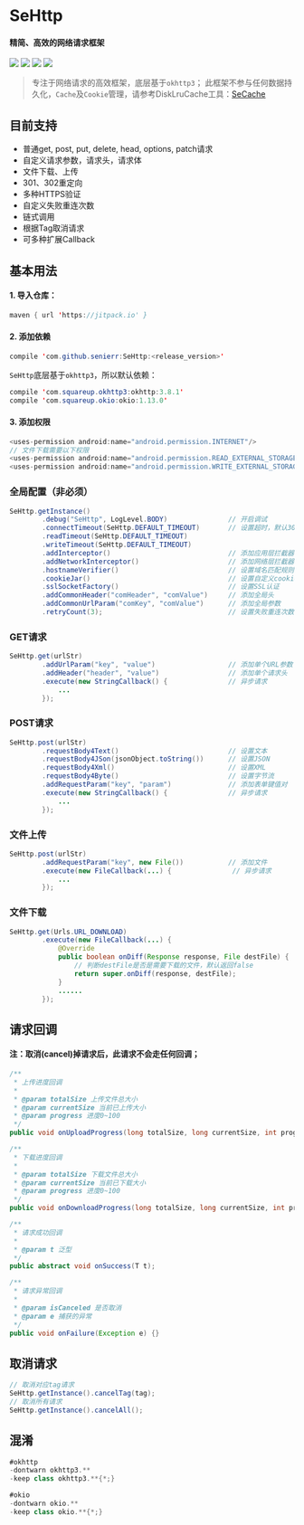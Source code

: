 # SeHttp

#### 精简、高效的网络请求框架

[![](https://jitpack.io/v/senierr/SeHttp.svg)](https://jitpack.io/#senierr/SeHttp)
[![](https://img.shields.io/travis/rust-lang/rust.svg)](https://github.com/senierr/SeHttp)
[![](https://img.shields.io/badge/dependencies-okhttp-green.svg)](https://github.com/square/okhttp)
[![](https://img.shields.io/badge/dependencies-okio-green.svg)](https://github.com/square/okio)

> 专注于网络请求的高效框架，底层基于`okhttp3`；
> 此框架不参与任何数据持久化，`Cache`及`Cookie`管理，请参考DiskLruCache工具：[SeCache](https://github.com/senierr/SeCache)

## 目前支持
* 普通get, post, put, delete, head, options, patch请求
* 自定义请求参数，请求头，请求体
* 文件下载、上传
* 301、302重定向
* 多种HTTPS验证
* 自定义失败重连次数
* 链式调用
* 根据Tag取消请求
* 可多种扩展Callback

## 基本用法

#### 1. 导入仓库：

```java
maven { url 'https://jitpack.io' }
```

#### 2. 添加依赖

```java
compile 'com.github.senierr:SeHttp:<release_version>'
```

`SeHttp`底层基于`okhttp3`，所以默认依赖：

```java
compile 'com.squareup.okhttp3:okhttp:3.8.1'
compile 'com.squareup.okio:okio:1.13.0'
```

#### 3. 添加权限

```java
<uses-permission android:name="android.permission.INTERNET"/>
// 文件下载需要以下权限
<uses-permission android:name="android.permission.READ_EXTERNAL_STORAGE" />
<uses-permission android:name="android.permission.WRITE_EXTERNAL_STORAGE" />
```

### 全局配置（非必须）

```java
SeHttp.getInstance()
        .debug("SeHttp", LogLevel.BODY)               // 开启调试
        .connectTimeout(SeHttp.DEFAULT_TIMEOUT)       // 设置超时，默认30秒
        .readTimeout(SeHttp.DEFAULT_TIMEOUT)
        .writeTimeout(SeHttp.DEFAULT_TIMEOUT)
        .addInterceptor()                             // 添加应用层拦截器
        .addNetworkInterceptor()                      // 添加网络层拦截器
        .hostnameVerifier()                           // 设置域名匹配规则
        .cookieJar()                                  // 设置自定义cookie管理
        .sslSocketFactory()                           // 设置SSL认证
        .addCommonHeader("comHeader", "comValue")     // 添加全局头
        .addCommonUrlParam("comKey", "comValue")      // 添加全局参数
        .retryCount(3);                               // 设置失败重连次数，默认不重连（0次）
```

### GET请求

```java
SeHttp.get(urlStr)
        .addUrlParam("key", "value")                  // 添加单个URL参数
        .addHeader("header", "value")                 // 添加单个请求头
        .execute(new StringCallback() {               // 异步请求
            ...
        });
```

### POST请求

```java
SeHttp.post(urlStr)
        .requestBody4Text()                           // 设置文本
        .requestBody4JSon(jsonObject.toString())      // 设置JSON
        .requestBody4Xml()                            // 设置XML
        .requestBody4Byte()                           // 设置字节流
        .addRequestParam("key", "param")              // 添加表单键值对
        .execute(new StringCallback() {               // 异步请求
            ...
        });
```

### 文件上传

```java
SeHttp.post(urlStr)
        .addRequestParam("key", new File())           // 添加文件
        .execute(new FileCallback(...) {               // 异步请求
            ...
        });
```

### 文件下载

```java
SeHttp.get(Urls.URL_DOWNLOAD)
        .execute(new FileCallback(...) {
            @Override
            public boolean onDiff(Response response, File destFile) {
                // 判断destFile是否是需要下载的文件，默认返回false
                return super.onDiff(response, destFile);
            }
            ......
        });
```

## 请求回调

#### 注：取消(cancel)掉请求后，此请求不会走任何回调；

```java
/**
 * 上传进度回调
 *
 * @param totalSize 上传文件总大小
 * @param currentSize 当前已上传大小
 * @param progress 进度0~100
 */
public void onUploadProgress(long totalSize, long currentSize, int progress) {}

/**
 * 下载进度回调
 *
 * @param totalSize 下载文件总大小
 * @param currentSize 当前已下载大小
 * @param progress 进度0~100
 */
public void onDownloadProgress(long totalSize, long currentSize, int progress) {}

/**
 * 请求成功回调
 *
 * @param t 泛型
 */
public abstract void onSuccess(T t);

/**
 * 请求异常回调
 *
 * @param isCanceled 是否取消
 * @param e 捕获的异常
 */
public void onFailure(Exception e) {}
```

## 取消请求

```java
// 取消对应tag请求
SeHttp.getInstance().cancelTag(tag);
// 取消所有请求
SeHttp.getInstance().cancelAll();
```

## 混淆

```java
#okhttp
-dontwarn okhttp3.**
-keep class okhttp3.**{*;}

#okio
-dontwarn okio.**
-keep class okio.**{*;}
```